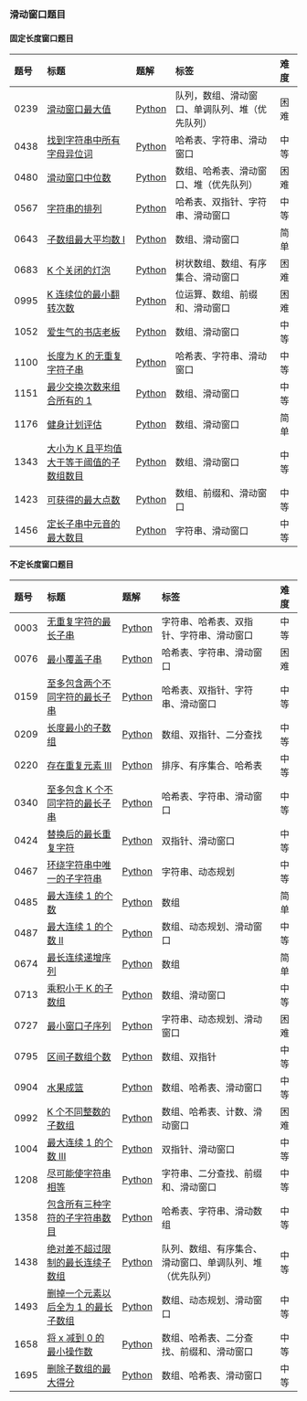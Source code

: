 ### 滑动窗口题目

#### 固定长度窗口题目

| 题号 | 标题                                                                                                                                                     | 题解                                                                                                                                                                                                                                                                | 标签                                           | 难度 |
| :--- | :------------------------------------------------------------------------------------------------------------------------------------------------------- | :------------------------------------------------------------------------------------------------------------------------------------------------------------------------------------------------------------------------------------------------------------------ | :--------------------------------------------- | :--- |
| 0239 | [滑动窗口最大值](https://leetcode.cn/problems/sliding-window-maximum/)                                                                                   | [Python](https://github.com/itcharge/LeetCode-Py/blob/main/Solutions/0239.%20%E6%BB%91%E5%8A%A8%E7%AA%97%E5%8F%A3%E6%9C%80%E5%A4%A7%E5%80%BC.md)                                                                                                                    | 队列，数组、滑动窗口、单调队列、堆（优先队列） | 困难 |
| 0438 | [找到字符串中所有字母异位词](https://leetcode.cn/problems/find-all-anagrams-in-a-string/)                                                                | [Python](https://github.com/itcharge/LeetCode-Py/blob/main/Solutions/0438.%20%E6%89%BE%E5%88%B0%E5%AD%97%E7%AC%A6%E4%B8%B2%E4%B8%AD%E6%89%80%E6%9C%89%E5%AD%97%E6%AF%8D%E5%BC%82%E4%BD%8D%E8%AF%8D.md)                                                              | 哈希表、字符串、滑动窗口                       | 中等 |
| 0480 | [滑动窗口中位数](https://leetcode.cn/problems/sliding-window-median/)                                                                                    | [Python](https://github.com/itcharge/LeetCode-Py/blob/main/Solutions/0480.%20%E6%BB%91%E5%8A%A8%E7%AA%97%E5%8F%A3%E4%B8%AD%E4%BD%8D%E6%95%B0.md)                                                                                                                    | 数组、哈希表、滑动窗口、堆（优先队列）         | 困难 |
| 0567 | [字符串的排列](https://leetcode.cn/problems/permutation-in-string/)                                                                                      | [Python](https://github.com/itcharge/LeetCode-Py/blob/main/Solutions/0567.%20%E5%AD%97%E7%AC%A6%E4%B8%B2%E7%9A%84%E6%8E%92%E5%88%97.md)                                                                                                                             | 哈希表、双指针、字符串、滑动窗口               | 中等 |
| 0643 | [子数组最大平均数 I](https://leetcode.cn/problems/maximum-average-subarray-i/)                                                                           | [Python](https://github.com/itcharge/LeetCode-Py/blob/main/Solutions/0643.%20%E5%AD%90%E6%95%B0%E7%BB%84%E6%9C%80%E5%A4%A7%E5%B9%B3%E5%9D%87%E6%95%B0%20I.md)                                                                                                       | 数组、滑动窗口                                 | 简单 |
| 0683 | [K 个关闭的灯泡](https://leetcode.cn/problems/k-empty-slots/)                                                                                            | [Python](https://github.com/itcharge/LeetCode-Py/blob/main/Solutions/0683.%20K%20%E4%B8%AA%E5%85%B3%E9%97%AD%E7%9A%84%E7%81%AF%E6%B3%A1.md)                                                                                                                         | 树状数组、数组、有序集合、滑动窗口             | 困难 |
| 0995 | [K 连续位的最小翻转次数](https://leetcode.cn/problems/minimum-number-of-k-consecutive-bit-flips/)                                                        | [Python](https://github.com/itcharge/LeetCode-Py/blob/main/Solutions/0995.%20K%20%E8%BF%9E%E7%BB%AD%E4%BD%8D%E7%9A%84%E6%9C%80%E5%B0%8F%E7%BF%BB%E8%BD%AC%E6%AC%A1%E6%95%B0.md)                                                                                     | 位运算、数组、前缀和、滑动窗口                 | 困难 |
| 1052 | [爱生气的书店老板](https://leetcode.cn/problems/grumpy-bookstore-owner/)                                                                                 | [Python](https://github.com/itcharge/LeetCode-Py/blob/main/Solutions/1052.%20%E7%88%B1%E7%94%9F%E6%B0%94%E7%9A%84%E4%B9%A6%E5%BA%97%E8%80%81%E6%9D%BF.md)                                                                                                           | 数组、滑动窗口                                 | 中等 |
| 1100 | [长度为 K 的无重复字符子串](https://leetcode.cn/problems/find-k-length-substrings-with-no-repeated-characters/)                                          | [Python](https://github.com/itcharge/LeetCode-Py/blob/main/Solutions/1100.%20%E9%95%BF%E5%BA%A6%E4%B8%BA%20K%20%E7%9A%84%E6%97%A0%E9%87%8D%E5%A4%8D%E5%AD%97%E7%AC%A6%E5%AD%90%E4%B8%B2.md)                                                                         | 哈希表、字符串、滑动窗口                       | 中等 |
| 1151 | [最少交换次数来组合所有的 1](https://leetcode.cn/problems/minimum-swaps-to-group-all-1s-together/)                                                       | [Python](https://github.com/itcharge/LeetCode-Py/blob/main/Solutions/1151.%20%E6%9C%80%E5%B0%91%E4%BA%A4%E6%8D%A2%E6%AC%A1%E6%95%B0%E6%9D%A5%E7%BB%84%E5%90%88%E6%89%80%E6%9C%89%E7%9A%84%201.md)                                                                   | 数组、滑动窗口                                 | 中等 |
| 1176 | [健身计划评估](https://leetcode.cn/problems/diet-plan-performance/)                                                                                      | [Python](https://github.com/itcharge/LeetCode-Py/blob/main/Solutions/1176.%20%E5%81%A5%E8%BA%AB%E8%AE%A1%E5%88%92%E8%AF%84%E4%BC%B0.md)                                                                                                                             | 数组、滑动窗口                                 | 简单 |
| 1343 | [大小为 K 且平均值大于等于阈值的子数组数目](https://leetcode.cn/problems/number-of-sub-arrays-of-size-k-and-average-greater-than-or-equal-to-threshold/) | [Python](https://github.com/itcharge/LeetCode-Py/blob/main/Solutions/1343.%20%E5%A4%A7%E5%B0%8F%E4%B8%BA%20K%20%E4%B8%94%E5%B9%B3%E5%9D%87%E5%80%BC%E5%A4%A7%E4%BA%8E%E7%AD%89%E4%BA%8E%E9%98%88%E5%80%BC%E7%9A%84%E5%AD%90%E6%95%B0%E7%BB%84%E6%95%B0%E7%9B%AE.md) | 数组、滑动窗口                                 | 中等 |
| 1423 | [可获得的最大点数](https://leetcode.cn/problems/maximum-points-you-can-obtain-from-cards/)                                                               | [Python](https://github.com/itcharge/LeetCode-Py/blob/main/Solutions/1423.%20%E5%8F%AF%E8%8E%B7%E5%BE%97%E7%9A%84%E6%9C%80%E5%A4%A7%E7%82%B9%E6%95%B0.md)                                                                                                           | 数组、前缀和、滑动窗口                         | 中等 |
| 1456 | [定长子串中元音的最大数目](https://leetcode.cn/problems/maximum-number-of-vowels-in-a-substring-of-given-length/)                                        | [Python](https://github.com/itcharge/LeetCode-Py/blob/main/Solutions/1456.%20%E5%AE%9A%E9%95%BF%E5%AD%90%E4%B8%B2%E4%B8%AD%E5%85%83%E9%9F%B3%E7%9A%84%E6%9C%80%E5%A4%A7%E6%95%B0%E7%9B%AE.md)                                                                       | 字符串、滑动窗口                               | 中等 |

#### 不定长度窗口题目

| 题号 | 标题                                                                                                                                         | 题解                                                                                                                                                                                                                                     | 标签                                                     | 难度 |
| :--- | :------------------------------------------------------------------------------------------------------------------------------------------- | :--------------------------------------------------------------------------------------------------------------------------------------------------------------------------------------------------------------------------------------- | :------------------------------------------------------- | :--- |
| 0003 | [无重复字符的最长子串](https://leetcode.cn/problems/longest-substring-without-repeating-characters/)                                         | [Python](https://github.com/itcharge/LeetCode-Py/blob/main/Solutions/0003.%20%E6%97%A0%E9%87%8D%E5%A4%8D%E5%AD%97%E7%AC%A6%E7%9A%84%E6%9C%80%E9%95%BF%E5%AD%90%E4%B8%B2.md)                                                              | 字符串、哈希表、双指针、字符串、滑动窗口                 | 中等 |
| 0076 | [最小覆盖子串](https://leetcode.cn/problems/minimum-window-substring/)                                                                       | [Python](https://github.com/itcharge/LeetCode-Py/blob/main/Solutions/0076.%20%E6%9C%80%E5%B0%8F%E8%A6%86%E7%9B%96%E5%AD%90%E4%B8%B2.md)                                                                                                  | 哈希表、字符串、滑动窗口                                 | 困难 |
| 0159 | [至多包含两个不同字符的最长子串](https://leetcode.cn/problems/longest-substring-with-at-most-two-distinct-characters/)                       | [Python](https://github.com/itcharge/LeetCode-Py/blob/main/Solutions/0159.%20%E8%87%B3%E5%A4%9A%E5%8C%85%E5%90%AB%E4%B8%A4%E4%B8%AA%E4%B8%8D%E5%90%8C%E5%AD%97%E7%AC%A6%E7%9A%84%E6%9C%80%E9%95%BF%E5%AD%90%E4%B8%B2.md)                 | 哈希表、双指针、字符串、滑动窗口                         | 中等 |
| 0209 | [长度最小的子数组](https://leetcode.cn/problems/minimum-size-subarray-sum/)                                                                  | [Python](https://github.com/itcharge/LeetCode-Py/blob/main/Solutions/0209.%20%E9%95%BF%E5%BA%A6%E6%9C%80%E5%B0%8F%E7%9A%84%E5%AD%90%E6%95%B0%E7%BB%84.md)                                                                                | 数组、双指针、二分查找                                   | 中等 |
| 0220 | [存在重复元素 III](https://leetcode.cn/problems/contains-duplicate-iii/)                                                                     | [Python](https://github.com/itcharge/LeetCode-Py/blob/main/Solutions/0220.%20%E5%AD%98%E5%9C%A8%E9%87%8D%E5%A4%8D%E5%85%83%E7%B4%A0%20III.md)                                                                                            | 排序、有序集合、哈希表                                   | 中等 |
| 0340 | [至多包含 K 个不同字符的最长子串](https://leetcode.cn/problems/longest-substring-with-at-most-k-distinct-characters/)                        | [Python](https://github.com/itcharge/LeetCode-Py/blob/main/Solutions/0340.%20%E8%87%B3%E5%A4%9A%E5%8C%85%E5%90%AB%20K%20%E4%B8%AA%E4%B8%8D%E5%90%8C%E5%AD%97%E7%AC%A6%E7%9A%84%E6%9C%80%E9%95%BF%E5%AD%90%E4%B8%B2.md)                   | 哈希表、字符串、滑动窗口                                 | 中等 |
| 0424 | [替换后的最长重复字符](https://leetcode.cn/problems/longest-repeating-character-replacement/)                                                | [Python](https://github.com/itcharge/LeetCode-Py/blob/main/Solutions/0424.%20%E6%9B%BF%E6%8D%A2%E5%90%8E%E7%9A%84%E6%9C%80%E9%95%BF%E9%87%8D%E5%A4%8D%E5%AD%97%E7%AC%A6.md)                                                              | 双指针、滑动窗口                                         | 中等 |
| 0467 | [环绕字符串中唯一的子字符串](https://leetcode.cn/problems/unique-substrings-in-wraparound-string/)                                           | [Python](https://github.com/itcharge/LeetCode-Py/blob/main/Solutions/0467.%20%E7%8E%AF%E7%BB%95%E5%AD%97%E7%AC%A6%E4%B8%B2%E4%B8%AD%E5%94%AF%E4%B8%80%E7%9A%84%E5%AD%90%E5%AD%97%E7%AC%A6%E4%B8%B2.md)                                   | 字符串、动态规划                                         | 中等 |
| 0485 | [最大连续 1 的个数](https://leetcode.cn/problems/max-consecutive-ones/)                                                                      | [Python](https://github.com/itcharge/LeetCode-Py/blob/main/Solutions/0485.%20%E6%9C%80%E5%A4%A7%E8%BF%9E%E7%BB%AD%201%20%E7%9A%84%E4%B8%AA%E6%95%B0.md)                                                                                  | 数组                                                     | 简单 |
| 0487 | [最大连续 1 的个数 II](https://leetcode.cn/problems/max-consecutive-ones-ii/)                                                                | [Python](https://github.com/itcharge/LeetCode-Py/blob/main/Solutions/0487.%20%E6%9C%80%E5%A4%A7%E8%BF%9E%E7%BB%AD1%E7%9A%84%E4%B8%AA%E6%95%B0%20II.md)                                                                                   | 数组、动态规划、滑动窗口                                 | 中等 |
| 0674 | [最长连续递增序列](https://leetcode.cn/problems/longest-continuous-increasing-subsequence/)                                                  | [Python](https://github.com/itcharge/LeetCode-Py/blob/main/Solutions/0674.%20%E6%9C%80%E9%95%BF%E8%BF%9E%E7%BB%AD%E9%80%92%E5%A2%9E%E5%BA%8F%E5%88%97.md)                                                                                | 数组                                                     | 简单 |
| 0713 | [乘积小于 K 的子数组](https://leetcode.cn/problems/subarray-product-less-than-k/)                                                            | [Python](https://github.com/itcharge/LeetCode-Py/blob/main/Solutions/0713.%20%E4%B9%98%E7%A7%AF%E5%B0%8F%E4%BA%8EK%E7%9A%84%E5%AD%90%E6%95%B0%E7%BB%84.md)                                                                               | 数组、滑动窗口                                           | 中等 |
| 0727 | [最小窗口子序列](https://leetcode.cn/problems/minimum-window-subsequence/)                                                                   | [Python](https://github.com/itcharge/LeetCode-Py/blob/main/Solutions/0727.%20%E6%9C%80%E5%B0%8F%E7%AA%97%E5%8F%A3%E5%AD%90%E5%BA%8F%E5%88%97.md)                                                                                         | 字符串、动态规划、滑动窗口                               | 困难 |
| 0795 | [区间子数组个数](https://leetcode.cn/problems/number-of-subarrays-with-bounded-maximum/)                                                     | [Python](https://github.com/itcharge/LeetCode-Py/blob/main/Solutions/0795.%20%E5%8C%BA%E9%97%B4%E5%AD%90%E6%95%B0%E7%BB%84%E4%B8%AA%E6%95%B0.md)                                                                                         | 数组、双指针                                             | 中等 |
| 0904 | [水果成篮](https://leetcode.cn/problems/fruit-into-baskets/)                                                                                 | [Python](https://github.com/itcharge/LeetCode-Py/blob/main/Solutions/0904.%20%E6%B0%B4%E6%9E%9C%E6%88%90%E7%AF%AE.md)                                                                                                                    | 数组、哈希表、滑动窗口                                   | 中等 |
| 0992 | [K 个不同整数的子数组](https://leetcode.cn/problems/subarrays-with-k-different-integers/)                                                    | [Python](https://github.com/itcharge/LeetCode-Py/blob/main/Solutions/0992.%20K%20%E4%B8%AA%E4%B8%8D%E5%90%8C%E6%95%B4%E6%95%B0%E7%9A%84%E5%AD%90%E6%95%B0%E7%BB%84.md)                                                                   | 数组、哈希表、计数、滑动窗口                             | 困难 |
| 1004 | [最大连续 1 的个数 III](https://leetcode.cn/problems/max-consecutive-ones-iii/)                                                              | [Python](https://github.com/itcharge/LeetCode-Py/blob/main/Solutions/1004.%20%E6%9C%80%E5%A4%A7%E8%BF%9E%E7%BB%AD1%E7%9A%84%E4%B8%AA%E6%95%B0%20III.md)                                                                                  | 双指针、滑动窗口                                         | 中等 |
| 1208 | [尽可能使字符串相等](https://leetcode.cn/problems/get-equal-substrings-within-budget/)                                                       | [Python](https://github.com/itcharge/LeetCode-Py/blob/main/Solutions/1208.%20%E5%B0%BD%E5%8F%AF%E8%83%BD%E4%BD%BF%E5%AD%97%E7%AC%A6%E4%B8%B2%E7%9B%B8%E7%AD%89.md)                                                                       | 字符串、二分查找、前缀和、滑动窗口                       | 中等 |
| 1358 | [包含所有三种字符的子字符串数目](https://leetcode.cn/problems/number-of-substrings-containing-all-three-characters/)                         | [Python](https://github.com/itcharge/LeetCode-Py/blob/main/Solutions/1358.%20%E5%8C%85%E5%90%AB%E6%89%80%E6%9C%89%E4%B8%89%E7%A7%8D%E5%AD%97%E7%AC%A6%E7%9A%84%E5%AD%90%E5%AD%97%E7%AC%A6%E4%B8%B2%E6%95%B0%E7%9B%AE.md)                 | 哈希表、字符串、滑动数组                                 | 中等 |
| 1438 | [绝对差不超过限制的最长连续子数组](https://leetcode.cn/problems/longest-continuous-subarray-with-absolute-diff-less-than-or-equal-to-limit/) | [Python](https://github.com/itcharge/LeetCode-Py/blob/main/Solutions/1438.%20%E7%BB%9D%E5%AF%B9%E5%B7%AE%E4%B8%8D%E8%B6%85%E8%BF%87%E9%99%90%E5%88%B6%E7%9A%84%E6%9C%80%E9%95%BF%E8%BF%9E%E7%BB%AD%E5%AD%90%E6%95%B0%E7%BB%84.md)        | 队列、数组、有序集合、滑动窗口、单调队列、堆（优先队列） | 中等 |
| 1493 | [删掉一个元素以后全为 1 的最长子数组](https://leetcode.cn/problems/longest-subarray-of-1s-after-deleting-one-element/)                       | [Python](https://github.com/itcharge/LeetCode-Py/blob/main/Solutions/1493.%20%E5%88%A0%E6%8E%89%E4%B8%80%E4%B8%AA%E5%85%83%E7%B4%A0%E4%BB%A5%E5%90%8E%E5%85%A8%E4%B8%BA%201%20%E7%9A%84%E6%9C%80%E9%95%BF%E5%AD%90%E6%95%B0%E7%BB%84.md) | 数组、动态规划、滑动窗口                                 | 中等 |
| 1658 | [将 x 减到 0 的最小操作数](https://leetcode.cn/problems/minimum-operations-to-reduce-x-to-zero/)                                             | [Python](https://github.com/itcharge/LeetCode-Py/blob/main/Solutions/1658.%20%E5%B0%86%20x%20%E5%87%8F%E5%88%B0%200%20%E7%9A%84%E6%9C%80%E5%B0%8F%E6%93%8D%E4%BD%9C%E6%95%B0.md)                                                         | 数组、哈希表、二分查找、前缀和、滑动窗口                 | 中等 |
| 1695 | [删除子数组的最大得分](https://leetcode.cn/problems/maximum-erasure-value/)                                                                  | [Python](https://github.com/itcharge/LeetCode-Py/blob/main/Solutions/1695.%20%E5%88%A0%E9%99%A4%E5%AD%90%E6%95%B0%E7%BB%84%E7%9A%84%E6%9C%80%E5%A4%A7%E5%BE%97%E5%88%86.md)                                                              | 数组、哈希表、滑动窗口                                   | 中等 |


